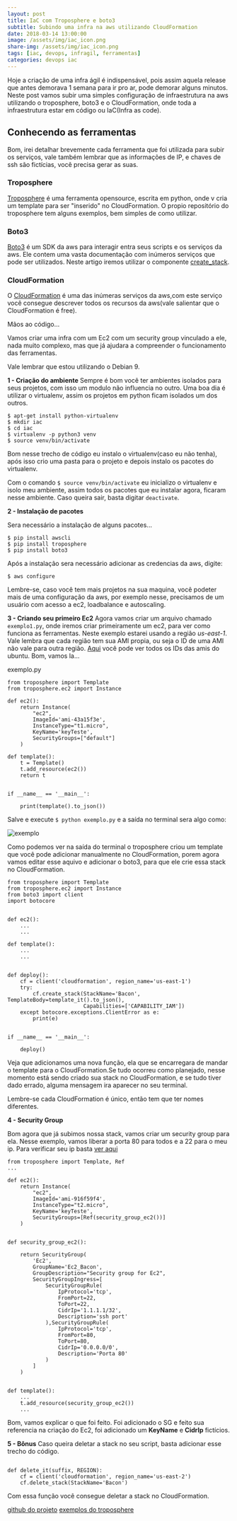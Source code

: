 ```yaml
---
layout: post
title: IaC com Troposphere e boto3
subtitle: Subindo uma infra na aws utilizando CloudFormation
date: 2018-03-14 13:00:00
image: /assets/img/iac_icon.png
share-img: /assets/img/iac_icon.png
tags: [iac, devops, infragil, ferramentas]
categories: devops iac
---
```


Hoje a criação de uma infra ágil é indispensável, pois assim aquela release que antes demorava 1 semana para ir pro ar, pode demorar alguns minutos. Neste post vamos subir uma simples configuração de infraestrutura na aws utilizando o troposphere, boto3 e o CloudFormation, onde toda a infraestrutura estar em código  ou IaC(Infra as code).

## Conhecendo as ferramentas

Bom, irei detalhar brevemente cada ferramenta que foi utilizada para subir os serviços, vale também lembrar que as informações de IP, e chaves de ssh são fictícias, você precisa gerar as suas.


### Troposphere
[Troposphere](https://github.com/cloudtools/troposphere) é uma ferramenta opensource, escrita em python, onde v cria um template para ser "inserido" no CloudFormation. O propio repositório do troposphere tem alguns exemplos, bem simples de como utilizar.

### Boto3

[Boto3](http://boto3.readthedocs.io/en/latest/index.html) é um SDK da aws para interagir entra seus scripts e os serviços da aws. Ele contem uma vasta documentação com inúmeros serviços que pode ser utilizados. Neste artigo iremos utilizar o componente [create_stack](http://boto3.readthedocs.io/en/latest/reference/services/cloudformation.html?highlight=create_stack#CloudFormation.Client.create_stack).


### CloudFormation
O [CloudFormation](https://aws.amazon.com/cloudformation/) é uma das inúmeras serviços da aws,com este serviço você consegue descrever todos os recursos da aws(vale salientar que o CloudFormation é free).


Mãos ao código...

Vamos criar uma infra com um Ec2 com um security group vinculado a ele, nada muito complexo, mas que já ajudara a compreender o funcionamento das ferramentas.

Vale lembrar que estou utilizando o Debian 9.

**1 - Criação do ambiente**
Sempre é bom você ter ambientes isolados para seus projetos, com isso um modulo não influencia no outro. Uma boa dia é utilizar o virtualenv, assim os projetos em python ficam isolados um dos outros.

```
$ apt-get install python-virtualenv
$ mkdir iac
$ cd iac
$ virtualenv -p python3 venv
$ source venv/bin/activate
```

Bom nesse trecho de código eu instalo o virtualenv(caso eu não tenha), após isso crio uma pasta para o projeto e depois instalo os pacotes do virtualenv.

Com o comando `$ source venv/bin/activate` eu inicializo o virtualenv e isolo meu ambiente, assim todos os pacotes que eu instalar agora, ficaram nesse ambiente. Caso queira sair, basta digitar `deactivate`.

**2 - Instalação de pacotes**

Sera necessário a instalação de alguns pacotes...

```
$ pip install awscli
$ pip install troposphere
$ pip install boto3
```

Após a instalação sera necessário adicionar as credencias da aws, digite:

```
$ aws configure
```

Lembre-se, caso você tem mais projetos na sua maquina, você podeter mais de uma configuração da aws, por exemplo nesse, precisamos de um usuário com acesso a ec2, loadbalance e autoscaling.

**3 - Criando seu primeiro Ec2**
Agora vamos criar um arquivo chamado `exemplo1.py`, onde iremos criar primeiramente um ec2, para ver como funciona as ferramentas. Neste exemplo estarei usando a região *us-east-1*. Vale lembra que cada região tem sua AMI propia, ou seja o ID de uma AMI não vale para outra região. [Aqui](https://cloud-images.ubuntu.com/locator/ec2/) você pode ver todos os IDs das amis do ubuntu. Bom, vamos la...

exemplo.py
```
from troposphere import Template
from troposphere.ec2 import Instance

def ec2():
    return Instance(
        "ec2",
        ImageId='ami-43a15f3e',
        InstanceType="t1.micro",
        KeyName='keyTeste',
        SecurityGroups=["default"]
    )

def template():
    t = Template()
    t.add_resource(ec2())
    return t


if __name__ == '__main__':

    print(template().to_json())
```

Salve e execute `$ python exemplo.py` e a saída no terminal sera algo como:

![exemplo](/assets/img/troposphere1.png)

Como podemos ver na saída do terminal o troposphere criou um template que você pode adicionar manualmente no CloudFormation, porem agora vamos editar esse aquivo e adicionar o boto3, para que ele crie essa stack no CloudFormation.


```
from troposphere import Template
from troposphere.ec2 import Instance
from boto3 import client
import botocore


def ec2():
    ...
    ...

def template():
    ...
    ...


def deploy():
    cf = client('cloudformation', region_name='us-east-1')
    try:
        cf.create_stack(StackName='Bacon', TemplateBody=template_it().to_json(),
                        Capabilities=['CAPABILITY_IAM'])
    except botocore.exceptions.ClientError as e:
        print(e)


if __name__ == '__main__':

    deploy()
```
Veja que adicionamos uma nova função, ela que se encarregara de mandar o template para o CloudFormation.Se tudo ocorreu como planejado, nesse momento está sendo criado sua stack no CloudFormation, e se tudo tiver dado errado, alguma mensagem ira aparecer no seu terminal.

Lembre-se cada CloudFormation é único, então tem que ter nomes diferentes.


**4 - Security Group**

Bom agora que já subimos nossa stack, vamos criar um security group para ela. Nesse exemplo, vamos liberar a porta 80 para todos e a 22 para o meu ip. Para verificar seu ip basta [ver aqui](https://api.ipify.org/)


```
from troposphere import Template, Ref
...

def ec2():
    return Instance(
        "ec2",
        ImageId='ami-916f59f4',
        InstanceType="t2.micro",
        KeyName='keyTeste',
        SecurityGroups=[Ref(security_group_ec2())]
    )


def security_group_ec2():

    return SecurityGroup(
        'Ec2',
        GroupName='Ec2_Bacon',
        GroupDescription="Security group for Ec2",
        SecurityGroupIngress=[
            SecurityGroupRule(
                IpProtocol='tcp',
                FromPort=22,
                ToPort=22,
                CidrIp='1.1.1.1/32',
                Description='ssh port'
            ),SecurityGroupRule(
                IpProtocol='tcp',
                FromPort=80,
                ToPort=80,
                CidrIp='0.0.0.0/0',
                Description='Porta 80'
            )
        ]
    )


def template():
    ...
    t.add_resource(security_group_ec2())
    ...

```

Bom, vamos explicar o que foi feito. Foi adicionado  o SG e feito sua referencia na criação do Ec2, foi adicionado um **KeyName** e **CidrIp** fictícios.

**5 - Bônus**
Caso queira deletar a stack no seu script, basta adicionar esse trecho do código.


```

def delete_it(suffix, REGION):
    cf = client('cloudformation', region_name='us-east-2')
    cf.delete_stack(StackName='Bacon')
```

Com essa função você consegue deletar a stack no CloudFormation.

[github do projeto](https://github.com/adrianocanofre/iac/tree/master/troposphere)
[exemplos do troposphere](https://github.com/cloudtools/troposphere/tree/master/examples)
